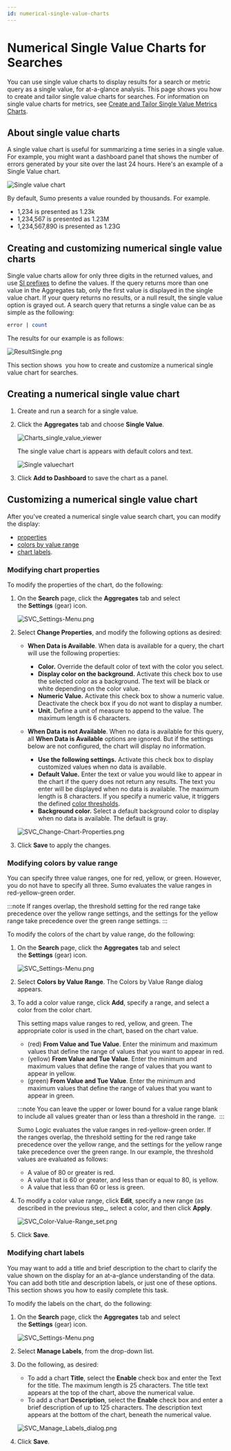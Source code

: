 ```yaml
---
id: numerical-single-value-charts
---
```


# Numerical Single Value Charts for Searches

You can use single value charts to display results for a search or metric query as a single value, for at-a-glance analysis. This page shows you how to create and tailor single value charts for searches. For information on single value charts for metrics, see [Create and Tailor Single Value Metrics Charts](string-single-value-charts.md).

## About single value charts

A single value chart is useful for summarizing a time series in a single value. For example, you might want a dashboard panel that shows the number of errors generated by your site over the last 24 hours. Here's an example of a Single Value chart. 

![Single value chart](/img/dashboards/Single-value-chart.png)

By default, Sumo presents a value rounded by thousands. For example. 

* 1,234 is presented as 1.23k
* 1,234,567 is presented as 1.23M
* 1,234,567,890 is presented as 1.23G


## Creating and customizing numerical single value charts

Single value charts allow for only three digits in the returned values, and use [SI prefixes](http://en.wikipedia.org/wiki/Metric_prefix) to define the values. If the query returns more than one value in the Aggregates tab, only the first value is displayed in the single value chart. If your query returns no results, or a null result, the single value option is grayed out. A search query that returns a single value can be as simple as the following:  

```sql
error | count
```

The results for our example is as follows:

![ResultSingle.png](/img/dashboards/ResultSingle.png)

This section shows  you how to create and customize a numerical single value chart for searches.

## Creating a numerical single value chart

1.  Create and run a search for a single value.
2.  Click the **Aggregates** tab and choose **Single Value**.

    ![Charts_single_value_viewer](/img/dashboards/charts_single_value_viewer.png)
    
    The single value chart is appears with default colors and text. 

    ![Single valuechart](/img/dashboards/Single-value-chart.png)

1.  Click **Add to Dashboard** to save the chart as a panel.

## Customizing a numerical single value chart

After you've created a numerical single value search chart, you can
modify the display:

* [properties](#modifying-chart-properties) 
* [colors by value range](#modifying-colors-by-value-range)
* [chart labels](#modifying-chart-labels).

### Modifying chart properties

To modify the properties of the chart, do the following:

1.  On the **Search** page, click the **Aggregates** tab and select the **Settings** (gear) icon.

    ![SVC_Settings-Menu.png](/img/dashboards/SVC_Settings-Menu.png)

2.  Select **Change Properties**, and modify the following options as desired: 

    * **When Data is Available**. When data is available for a query, the chart will use the following properties: 

      * **Color.** Override the default color of text with the color you select.
      * **Display color on the background.** Activate this check box to use the selected color as a background. The text will be black or white depending on the color value. 
      * **Numeric Value.** Activate this check box to show a numeric value. Deactivate the check box if you do not want to display a number. 
      * **Unit.** Define a unit of measure to append to the value. The maximum length is 6 characters. 
    * **When Data is not Available**. When no data is available for this query, all **When Data is Available** options are ignored. But if the settings below are not configured, the chart will display no information.

      * **Use the following settings.** Activate this check box to display customized values when no data is available. 
      * **Default Value.** Enter the text or value you would like to appear in the chart if the query does not return any results. The text you enter will be displayed when no data is available. The maximum length is 8 characters. If you specify a numeric value, it triggers the defined [color thresholds](#modifying-colors-by-value-range).
      * **Background color.** Select a default background color to display when no data is available. The default is gray.

    ![SVC_Change-Chart-Properties.png](/img/dashboards/SVC_Change-Chart-Properties.png)

3.  Click **Save** to apply the changes. 

### Modifying colors by value range

You can specify three value ranges, one for red, yellow, or green. However, you do not have to specify all three. Sumo evaluates the value ranges in red-yellow-green order.

:::note
If ranges overlap, the threshold setting for the red range take precedence over the yellow range settings, and the settings for the yellow range take precedence over the green range settings.
:::

To modify the colors of the chart by value range, do the following:

1. On the **Search** page, click the **Aggregates** tab and select the **Settings** (gear) icon.

    ![SVC_Settings-Menu.png](/img/dashboards/SVC_Settings-Menu.png)

1. Select **Colors by Value Range**. The Colors by Value Range dialog appears.
1. To add a color value range, click **Add**, specify a range, and select a color from the color chart. 

    This setting maps value ranges to red, yellow, and green. The appropriate color is used in the chart, based on the chart value. 

   * (red) **From Value and Tue Value**. Enter the minimum and maximum values that define the range of values that you want to appear in red.
   * (yellow) **From Value and Tue Value**. Enter the minimum and maximum values that define the range of values that you want to appear in yellow.
   * (green) **From Value and Tue Value**. Enter the minimum and maximum values that define the range of values that you want to appear in green.

    :::note
    You can leave the upper or lower bound for a value range blank to include all values greater than or less than a threshold in the range. 
    :::

    Sumo Logic evaluates the value ranges in red-yellow-green order. If the ranges overlap, the threshold setting for the red range take precedence over the yellow range, and the settings for the yellow range take precedence over the green range. In our example, the threshold values are evaluated as follows:  

   * A value of 80 or greater is red.
   * A value that is 60 or greater, and less than or equal to 80, is yellow.
   * A value that less than 60 or less is green.

1. To modify a color value range, click **Edit**, specify a new range (as described in the previous step\_, select a color, and then click **Apply**.

    ![SVC_Color-Value-Range_set.png](/img/dashboards/SVC_Color-Value-Range_set.png)

1. Click **Save**.

### Modifying chart labels

You may want to add a title and brief description to the chart to clarify the value shown on the display for an at-a-glance understanding of the data. You can add both title and description labels, or just one of these options. This section shows you how to easily complete this task.

To modify the labels on the chart, do the following:

1. On the **Search** page, click the **Aggregates** tab and select the **Settings** (gear) icon.

    ![SVC_Settings-Menu.png](/img/dashboards/SVC_Settings-Menu.png)

1. Select **Manage Labels**, from the drop-down list. 
1. Do the following, as desired:

   * To add a chart **Title**, select the **Enable** check box and enter the Text for the title. The maximum length is 25 characters. The title text appears at the top of the chart, above the numerical value.
   * To add a chart **Description**, select the **Enable** check box and enter a brief description of up to 125 characters. The description text appears at the bottom of the chart, beneath the numerical value.

    ![SVC_Manage_Labels_dialog.png](/img/dashboards/SVC_Manage_Labels_dialog.png)

1. Click **Save**.

 
